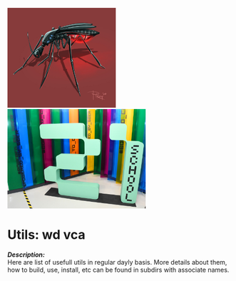 <p float="left">
  <img src="doc/wd.jpg" width="243" />
  <img src="doc/school21.jpg" width="310" />
</p>

# Utils: wd vca

***Description:*** <br/>
  Here are list of usefull utils in regular dayly basis. More details about them, how to build, use, install, etc can be found in subdirs with associate names.
  
  
  
  
